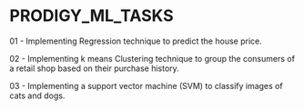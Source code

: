 # PRODIGY_ML_TASKS

01 - Implementing Regression technique to predict the house price.

02 - Implementing k means Clustering technique to group the consumers of a retail shop based on their purchase history.

03 - Implementing a support vector machine (SVM) to classify images of cats and dogs.
